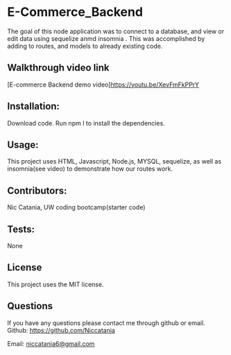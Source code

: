 # E-Commerce_Backend
The goal of this node application was to connect to a database, and view or edit data using sequelize anmd insomnia . This was accomplished by adding to routes, and models to already existing code.

## Walkthrough video link
[E-commerce Backend demo video]https://youtu.be/XevFmFkPPrY

## Installation:
Download code. Run npm I to install the dependencies. 
## Usage:
This project uses HTML, Javascript, Node.js, MYSQL, sequelize, as well as insomnia(see video) to demonstrate how our routes work.
## Contributors:
Nic Catania, UW coding bootcamp(starter code)
## Tests:
None
## License
This project uses the MIT license.
## Questions
If you have any questions please contact me through github or email.
Github: https://github.com/Niccatania

Email: niccatania6@gmail.com

